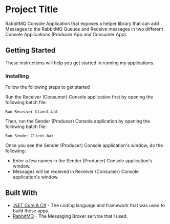 # Project Title

RabbitMQ Console Application that exposes a helper library that can add Messages to the RabbitMQ Queues and Receive messages in two different Console Applications (Producer App and Consumer App).

## Getting Started

These instructions will help you get started in running my applications.

### Installing

Follow the following steps to get started

Run the Receiver (Consumer) Console application first by opening the following batch file:

```
Run Receiver Client.bat
```

Then, run the Sender (Producer) Console application by opening the following batch file:

```
Run Sender Client.bat
```

Once you see the Sender (Producer) Console application's window, do the following:
* Enter a few names in the Sender (Producer) Console application's window.
* Messages will be received in Receiver (Consumer) Console application's window.

## Built With

* [.NET Core & C#](https://www.microsoft.com/net/learn/get-started/windows) - The coding language and framework that was used to build these apps.
* [RabbitMQ](https://www.rabbitmq.com/#getstarted) - The Messaging Broker service that I used.
